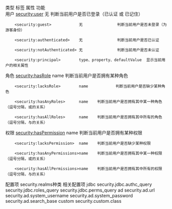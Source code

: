 类型		标签							属性						功能 	
用户		<security:user>				无				判断当前用户是否已登录（已认证 或 已记住）

		<security:guest>			无				判断当前用户是否未登录（为游客身份）

		<security:authenticated>	无				判断当前用户是否已认证

		<security:notAuthenticated>	无				判断当前用户是否未认证

		<security:principal>		type、property、defaultValue	显示当前用户的相关属性
角色		<security:hasRole>			name			判断当前用户是否拥有某种角色

		<security:lacksRole>		name			判断当前用户是否缺少某种角色

		<security:hasAnyRoles>		name	判断当前用户是否拥有其中某一种角色（逗号分隔，或的关系）

		<security:hasAllRoles>		name	判断当前用户是否拥有其中所有的角色（逗号分隔，与的关系）
权限		<security:hasPermission>	name	判断当前用户是否拥有某种权限

		<security:lacksPermission>	name	判断当前用户是否缺少某种权限

		<security:hasAnyPermissions>name	判断当前用户是否拥有其中某一种权限（逗号分隔，或的关系）

		<security:hasAllPermissions>name	判断当前用户是否拥有其中所有的权限（逗号分隔，与的关系）
		
		
配置项 security.realms种类   相关配置项
jdbc					security.jdbc.authc_query
						security.jdbc.roles_query
						security.jdbc.perms_query
ad						security.ad.url
						security.ad.system_username
						security.ad.system_password
						security.ad.search_base
custom					security.custom.class